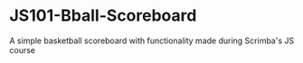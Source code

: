# JS101-Bball-Scoreboard
 A simple basketball scoreboard with functionality made during Scrimba's JS course
